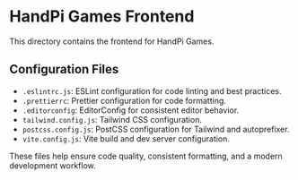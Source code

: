 # HandPi Games Frontend

This directory contains the frontend for HandPi Games.

## Configuration Files

- `.eslintrc.js`: ESLint configuration for code linting and best practices.
- `.prettierrc`: Prettier configuration for code formatting.
- `.editorconfig`: EditorConfig for consistent editor behavior.
- `tailwind.config.js`: Tailwind CSS configuration.
- `postcss.config.js`: PostCSS configuration for Tailwind and autoprefixer.
- `vite.config.js`: Vite build and dev server configuration.

These files help ensure code quality, consistent formatting, and a modern development workflow. 
